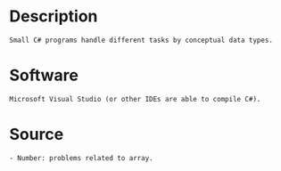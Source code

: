 # Description
    Small C# programs handle different tasks by conceptual data types.

# Software
    Microsoft Visual Studio (or other IDEs are able to compile C#).

# Source
    - Number: problems related to array.